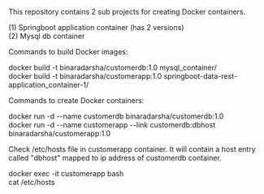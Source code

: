 This repository contains 2 sub projects for creating Docker containers.

(1) Springboot application container (has 2 versions)  
(2) Mysql db container

Commands to build Docker images:

docker build -t binaradarsha/customerdb:1.0 mysql_container/  
docker build -t binaradarsha/customerapp:1.0 springboot-data-rest-application_container-1/

Commands to create Docker containers:

docker run -d --name customerdb binaradarsha/customerdb:1.0  
docker run -d --name customerapp --link customerdb:dbhost binaradarsha/customerapp:1.0

Check /etc/hosts file in customerapp container. It will contain a host entry called "dbhost" mapped to ip address of customerdb container.

docker exec -it customerapp bash  
cat /etc/hosts 